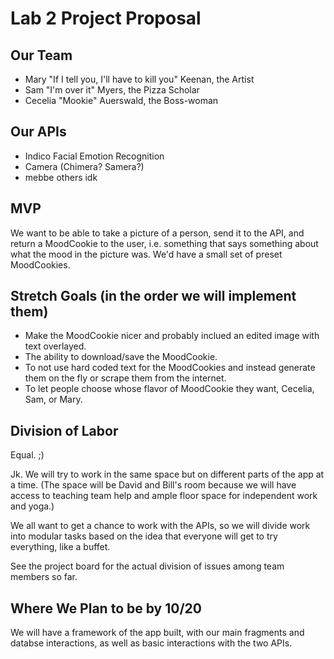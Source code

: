 # Lab 2 Project Proposal

## Our Team
  - Mary "If I tell you, I'll have to kill you" Keenan, the Artist
  - Sam "I'm over it" Myers, the Pizza Scholar
  - Cecelia "Mookie" Auerswald, the Boss-woman
 
## Our APIs
  - Indico Facial Emotion Recognition
  - Camera (Chimera? Samera?)
  - mebbe others idk

## MVP

We want to be able to take a picture of a person, send it to the API, and return a MoodCookie to the user, i.e. something that says something about what the mood in the picture was. We'd have a small set of preset MoodCookies.

## Stretch Goals (in the order we will implement them)
 - Make the MoodCookie nicer and probably inclued an edited image with text overlayed.
 - The ability to download/save the MoodCookie.
 - To not use hard coded text for the MoodCookies and instead generate them on the fly or scrape them from the internet.
 - To let people choose whose flavor of MoodCookie they want, Cecelia, Sam, or Mary.

## Division of Labor

Equal. ;)



Jk.
We will try to work in the same space but on different parts of the app at a time. (The space will be David and Bill's room because we will have access to teaching team help and ample floor space for independent work and yoga.) 

We all want to get a chance to work with the APIs, so we will divide work into modular tasks based on the idea that everyone will get to try everything, like a buffet. 

See the project board for the actual division of issues among team members so far.

## Where We Plan to be by 10/20
We will have a framework of the app built, with our main fragments and databse interactions, as well as basic interactions with the two APIs. 
